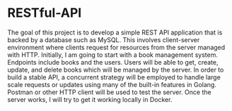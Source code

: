 # RESTful-API
The goal of this project is to develop a simple REST API application that is backed by a database such as MySQL. This involves client-server environment where clients request for resources from the server managed with HTTP. Initially, I am going to start with a book management system. Endpoints include books and the users. Users will be able to get, create, update, and delete books which will be managed by the server. In order to build a stable API, a concurrent strategy will be employed to handle large scale requests or updates using many of the built-in features in Golang. Postman or other HTTP client will be used to test the server. Once the server works, I will try to get it working locally in Docker.
